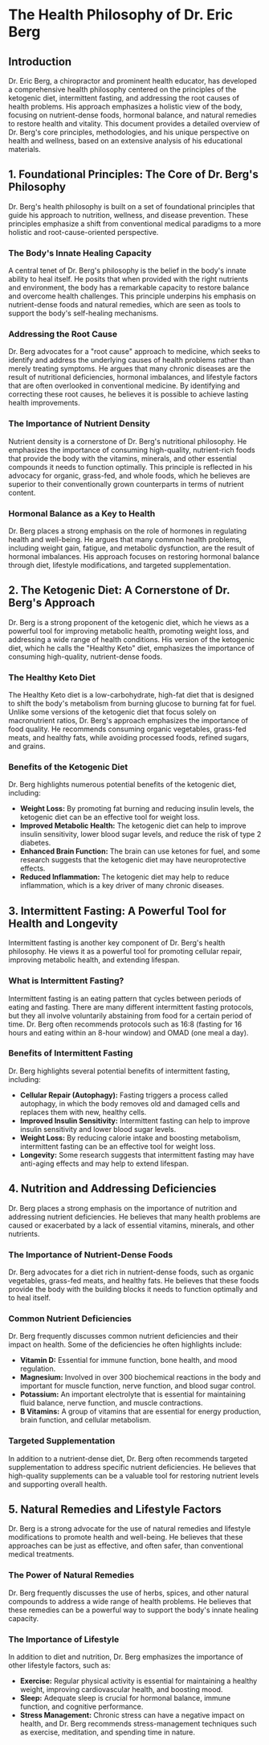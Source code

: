 # The Health Philosophy of Dr. Eric Berg

## Introduction

Dr. Eric Berg, a chiropractor and prominent health educator, has developed a comprehensive health philosophy centered on the principles of the ketogenic diet, intermittent fasting, and addressing the root causes of health problems. His approach emphasizes a holistic view of the body, focusing on nutrient-dense foods, hormonal balance, and natural remedies to restore health and vitality. This document provides a detailed overview of Dr. Berg's core principles, methodologies, and his unique perspective on health and wellness, based on an extensive analysis of his educational materials.




## 1. Foundational Principles: The Core of Dr. Berg's Philosophy

Dr. Berg's health philosophy is built on a set of foundational principles that guide his approach to nutrition, wellness, and disease prevention. These principles emphasize a shift from conventional medical paradigms to a more holistic and root-cause-oriented perspective.

### The Body's Innate Healing Capacity

A central tenet of Dr. Berg's philosophy is the belief in the body's innate ability to heal itself. He posits that when provided with the right nutrients and environment, the body has a remarkable capacity to restore balance and overcome health challenges. This principle underpins his emphasis on nutrient-dense foods and natural remedies, which are seen as tools to support the body's self-healing mechanisms.

### Addressing the Root Cause

Dr. Berg advocates for a "root cause" approach to medicine, which seeks to identify and address the underlying causes of health problems rather than merely treating symptoms. He argues that many chronic diseases are the result of nutritional deficiencies, hormonal imbalances, and lifestyle factors that are often overlooked in conventional medicine. By identifying and correcting these root causes, he believes it is possible to achieve lasting health improvements.

### The Importance of Nutrient Density

Nutrient density is a cornerstone of Dr. Berg's nutritional philosophy. He emphasizes the importance of consuming high-quality, nutrient-rich foods that provide the body with the vitamins, minerals, and other essential compounds it needs to function optimally. This principle is reflected in his advocacy for organic, grass-fed, and whole foods, which he believes are superior to their conventionally grown counterparts in terms of nutrient content.

### Hormonal Balance as a Key to Health

Dr. Berg places a strong emphasis on the role of hormones in regulating health and well-being. He argues that many common health problems, including weight gain, fatigue, and metabolic dysfunction, are the result of hormonal imbalances. His approach focuses on restoring hormonal balance through diet, lifestyle modifications, and targeted supplementation.




## 2. The Ketogenic Diet: A Cornerstone of Dr. Berg's Approach

Dr. Berg is a strong proponent of the ketogenic diet, which he views as a powerful tool for improving metabolic health, promoting weight loss, and addressing a wide range of health conditions. His version of the ketogenic diet, which he calls the "Healthy Keto" diet, emphasizes the importance of consuming high-quality, nutrient-dense foods.

### The Healthy Keto Diet

The Healthy Keto diet is a low-carbohydrate, high-fat diet that is designed to shift the body's metabolism from burning glucose to burning fat for fuel. Unlike some versions of the ketogenic diet that focus solely on macronutrient ratios, Dr. Berg's approach emphasizes the importance of food quality. He recommends consuming organic vegetables, grass-fed meats, and healthy fats, while avoiding processed foods, refined sugars, and grains.

### Benefits of the Ketogenic Diet

Dr. Berg highlights numerous potential benefits of the ketogenic diet, including:

*   **Weight Loss:** By promoting fat burning and reducing insulin levels, the ketogenic diet can be an effective tool for weight loss.
*   **Improved Metabolic Health:** The ketogenic diet can help to improve insulin sensitivity, lower blood sugar levels, and reduce the risk of type 2 diabetes.
*   **Enhanced Brain Function:** The brain can use ketones for fuel, and some research suggests that the ketogenic diet may have neuroprotective effects.
*   **Reduced Inflammation:** The ketogenic diet may help to reduce inflammation, which is a key driver of many chronic diseases.

## 3. Intermittent Fasting: A Powerful Tool for Health and Longevity

Intermittent fasting is another key component of Dr. Berg's health philosophy. He views it as a powerful tool for promoting cellular repair, improving metabolic health, and extending lifespan.

### What is Intermittent Fasting?

Intermittent fasting is an eating pattern that cycles between periods of eating and fasting. There are many different intermittent fasting protocols, but they all involve voluntarily abstaining from food for a certain period of time. Dr. Berg often recommends protocols such as 16:8 (fasting for 16 hours and eating within an 8-hour window) and OMAD (one meal a day).

### Benefits of Intermittent Fasting

Dr. Berg highlights several potential benefits of intermittent fasting, including:

*   **Cellular Repair (Autophagy):** Fasting triggers a process called autophagy, in which the body removes old and damaged cells and replaces them with new, healthy cells.
*   **Improved Insulin Sensitivity:** Intermittent fasting can help to improve insulin sensitivity and lower blood sugar levels.
*   **Weight Loss:** By reducing calorie intake and boosting metabolism, intermittent fasting can be an effective tool for weight loss.
*   **Longevity:** Some research suggests that intermittent fasting may have anti-aging effects and may help to extend lifespan.




## 4. Nutrition and Addressing Deficiencies

Dr. Berg places a strong emphasis on the importance of nutrition and addressing nutrient deficiencies. He believes that many health problems are caused or exacerbated by a lack of essential vitamins, minerals, and other nutrients.

### The Importance of Nutrient-Dense Foods

Dr. Berg advocates for a diet rich in nutrient-dense foods, such as organic vegetables, grass-fed meats, and healthy fats. He believes that these foods provide the body with the building blocks it needs to function optimally and to heal itself.

### Common Nutrient Deficiencies

Dr. Berg frequently discusses common nutrient deficiencies and their impact on health. Some of the deficiencies he often highlights include:

*   **Vitamin D:** Essential for immune function, bone health, and mood regulation.
*   **Magnesium:** Involved in over 300 biochemical reactions in the body and important for muscle function, nerve function, and blood sugar control.
*   **Potassium:** An important electrolyte that is essential for maintaining fluid balance, nerve function, and muscle contractions.
*   **B Vitamins:** A group of vitamins that are essential for energy production, brain function, and cellular metabolism.

### Targeted Supplementation

In addition to a nutrient-dense diet, Dr. Berg often recommends targeted supplementation to address specific nutrient deficiencies. He believes that high-quality supplements can be a valuable tool for restoring nutrient levels and supporting overall health.

## 5. Natural Remedies and Lifestyle Factors

Dr. Berg is a strong advocate for the use of natural remedies and lifestyle modifications to promote health and well-being. He believes that these approaches can be just as effective, and often safer, than conventional medical treatments.

### The Power of Natural Remedies

Dr. Berg frequently discusses the use of herbs, spices, and other natural compounds to address a wide range of health problems. He believes that these remedies can be a powerful way to support the body's innate healing capacity.

### The Importance of Lifestyle

In addition to diet and nutrition, Dr. Berg emphasizes the importance of other lifestyle factors, such as:

*   **Exercise:** Regular physical activity is essential for maintaining a healthy weight, improving cardiovascular health, and boosting mood.
*   **Sleep:** Adequate sleep is crucial for hormonal balance, immune function, and cognitive performance.
*   **Stress Management:** Chronic stress can have a negative impact on health, and Dr. Berg recommends stress-management techniques such as exercise, meditation, and spending time in nature.


